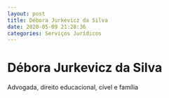 ```yaml
---
layout: post
title: Débora Jurkevicz da Silva
date: 2020-05-09 21:28:36 
categories: Serviços Jurídicos
---
```


# Débora Jurkevicz da Silva

Advogada, direito educacional, cível e família 

